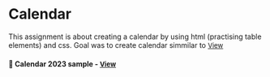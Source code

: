 
# Calendar

This assignment is about creating a calendar by using html (practising table elements) and css. Goal was to create calendar simmilar to <a href="https://www.wiki-calendar.com/wp-content/uploads/2023/09/2024-Calendar.png" style="font-size:small;">View</a><h4>



<h4>🔹 Calendar 2023 sample - <a href="https://simonakom.github.io/calendar/calendar.html" style="font-size:small;">View</a><h4>
